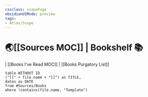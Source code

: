 ```yaml
---
cssclass: scopePage
obsidianUIMode: preview
tags: 
- Atlas/Scope
---
```


# 🌏[[Sources MOC]] | Bookshelf 📚 

| [[Books I've Read MOC]] | [[Books Purgatory List]]

```dataview
table WITHOUT ID
("[[" + file.name + "]]") as TITLE, 
dates as DATE
from #Sources/Books
where !contains(file.name, "Template") 
```